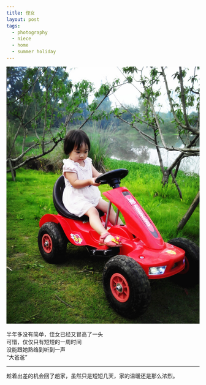 ```yaml
---
title: 侄女
layout: post
tags:
  - photography
  - niece
  - home
  - summer holiday
---
```


![Xuanxuan](/media/image/2014/niece.jpg)

半年多没有简单，侄女已经又冒高了一头  
可惜，仅仅只有短短的一周时间  
没能跟她熟络到听到一声  
“大爸爸”  

---

趁着出差的机会回了趟家，虽然只是短短几天，家的温暖还是那么浓烈。

